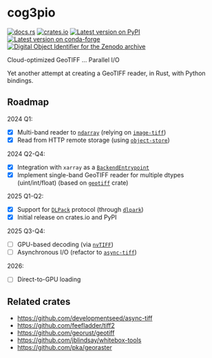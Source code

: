 # cog3pio

[![docs.rs](https://img.shields.io/docsrs/cog3pio?label=docs.rs%20latest)](https://docs.rs/cog3pio)
[![crates.io](https://img.shields.io/crates/v/cog3pio)](https://crates.io/crates/cog3pio)
[![Latest version on PyPI](https://img.shields.io/pypi/v/cog3pio)](https://pypi.org/project/cog3pio)
[![Latest version on conda-forge](https://img.shields.io/conda/v/conda-forge/cog3pio)](https://anaconda.org/conda-forge/cog3pio)
[![Digital Object Identifier for the Zenodo archive](https://zenodo.org/badge/DOI/10.5281/15702154.svg)](https://doi.org/10.5281/zenodo.15702154)

Cloud-optimized GeoTIFF ... Parallel I/O

Yet another attempt at creating a GeoTIFF reader, in Rust, with Python bindings.


## Roadmap

2024 Q1:
- [x] Multi-band reader to [`ndarray`](https://github.com/rust-ndarray/ndarray) (relying
      on [`image-tiff`](https://crates.io/crates/tiff))
- [x] Read from HTTP remote storage (using
      [`object-store`](https://crates.io/crates/object_store))

2024 Q2-Q4:
- [x] Integration with `xarray` as a
      [`BackendEntrypoint`](https://docs.xarray.dev/en/v2024.02.0/internals/how-to-add-new-backend.html)
- [x] Implement single-band GeoTIFF reader for multiple dtypes (uint/int/float) (based
      on [`geotiff`](https://crates.io/crates/geotiff) crate)

2025 Q1-Q2:
- [x] Support for [`DLPack`](https://dmlc.github.io/dlpack/latest/index.html) protocol
      (through [`dlpark`](https://crates.io/crates/dlpark))
- [x] Initial release on crates.io and PyPI

2025 Q3-Q4:
- [ ] GPU-based decoding (via [`nvTIFF`](https://crates.io/crates/nvtiff-sys))
- [ ] Asynchronous I/O (refactor to [`async-tiff`](https://crates.io/crates/async-tiff))

2026:
- [ ] Direct-to-GPU loading


## Related crates

- https://github.com/developmentseed/async-tiff
- https://github.com/feefladder/tiff2
- https://github.com/georust/geotiff
- https://github.com/jblindsay/whitebox-tools
- https://github.com/pka/georaster
